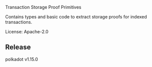 Transaction Storage Proof Primitives

Contains types and basic code to extract storage proofs for indexed transactions.

License: Apache-2.0


## Release

polkadot v1.15.0
